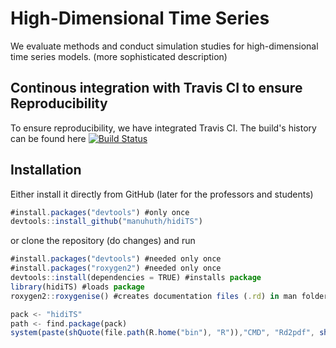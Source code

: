# High-Dimensional Time Series
We evaluate methods and conduct simulation studies for high-dimensional time series models. (more sophisticated description) 

## Continous integration with Travis CI to ensure Reproducibility
To ensure reproducibility, we have integrated Travis CI. The build's history can be found here [![Build Status](https://travis-ci.org/HumanCapitalAnalysis/microeconometrics-course-project-manuhuth.svg?branch=master)](https://travis-ci.org/github/manuhuth/hidiTS)

## Installation

Either install it directly from GitHub (later for the professors and students) 
```javascript
#install.packages("devtools") #only once
devtools::install_github("manuhuth/hidiTS")
```

or clone the repository (do changes) and run
```javascript
#install.packages("devtools") #needed only once
#install.packages("roxygen2") #needed only once
devtools::install(dependencies = TRUE) #installs package
library(hidiTS) #loads package
roxygen2::roxygenise() #creates documentation files (.rd) in man folder

pack <- "hidiTS"
path <- find.package(pack)
system(paste(shQuote(file.path(R.home("bin"), "R")),"CMD", "Rd2pdf", shQuote(path))) #creates Vignette
```
